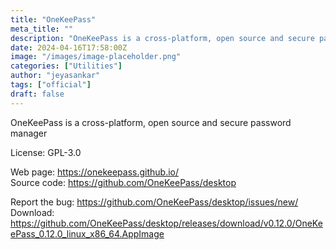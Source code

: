 ```yaml
---
title: "OneKeePass"
meta_title: ""
description: "OneKeePass is a cross-platform, open source and secure password manager"
date: 2024-04-16T17:58:00Z
image: "/images/image-placeholder.png"
categories: ["Utilities"]
author: "jeyasankar"
tags: ["official"]
draft: false
---
```


OneKeePass is a cross-platform, open source and secure password manager

License: GPL-3.0

Web page: https://onekeepass.github.io/  
Source code: https://github.com/OneKeePass/desktop

Report the bug: https://github.com/OneKeePass/desktop/issues/new/  
Download: https://github.com/OneKeePass/desktop/releases/download/v0.12.0/OneKeePass_0.12.0_linux_x86_64.AppImage
